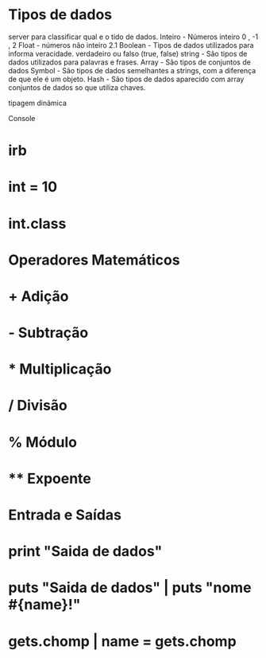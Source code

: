 # Tipos de dados
server para classificar qual e o tido de dados.
Inteiro - Números inteiro 0 , -1 , 2
Float - números não inteiro 2.1 
Boolean - Tipos de dados utilizados para informa veracidade. verdadeiro ou falso (true, false)
string - São tipos de dados utilizados para palavras e frases.
Array - São tipos de conjuntos de dados 
Symbol - São tipos de dados semelhantes a strings, com a diferença de que ele é um objeto.
Hash - São tipos de dados aparecido com array conjuntos de dados so que utiliza chaves.

tipagem dinâmica 

Console 
# irb
# int = 10
# int.class 

# Operadores Matemáticos
# + Adição
# - Subtração
# * Multiplicação
# / Divisão
# % Módulo
# ** Expoente

# Entrada e Saídas
# print "Saida de dados"
# puts "Saida de dados" | puts "nome #{name}!"
# gets.chomp | name = gets.chomp